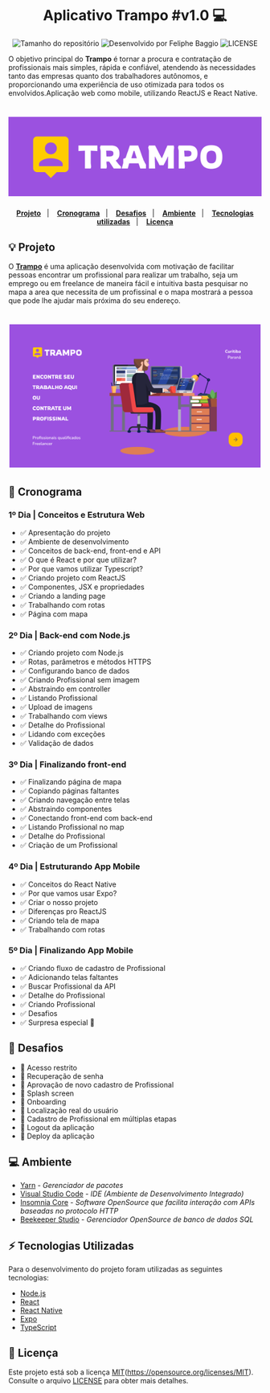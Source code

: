 <h1 align="center"> 
	Aplicativo Trampo #v1.0 💻
</h1>

<p align="center">
  <img src="https://img.shields.io/github/repo-size/FelipheBaggio/AppTrampo" alt="Tamanho do repositório">
  <img src="https://img.shields.io/badge/desenvolvido%20por-Feliphe%20Baggio-blue" alt="Desenvolvido por Feliphe Baggio">
  <img src="https://img.shields.io/github/license/FelipheBaggio/AppTrampo" alt="LICENSE">
</p>

O objetivo principal do  **Trampo** é tornar a procura e contratação de profissionais mais simples, rápida e confiável, atendendo às necessidades tanto das empresas quanto dos trabalhadores autônomos, e proporcionando uma experiência de uso otimizada para todos os envolvidos.Aplicação web como mobile, utilizando ReactJS e React Native.

<h1 align="center">
    <img alt="Logo Trampo" title="Logo Trampo" src=".github/Logo.png" />
</h1>

<!-- <h2 align="center"> 
	Menu
</h2> -->

<p align="center">
  <a href="#-projeto"><strong>Projeto</strong></a>&nbsp;&nbsp;&nbsp;|&nbsp;&nbsp;&nbsp;
  <a href="#-cronograma"><strong>Cronograma</strong></a>&nbsp;&nbsp;&nbsp;|&nbsp;&nbsp;&nbsp;
  <a href="#-desafios"><strong>Desafios</strong></a>&nbsp;&nbsp;&nbsp;|&nbsp;&nbsp;&nbsp;
  <a href="#-ambiente"><strong>Ambiente</strong></a>&nbsp;&nbsp;&nbsp;|&nbsp;&nbsp;&nbsp;
  <a href="#-tecnologias-utilizadas"><strong>Tecnologias utilizadas</strong></a>&nbsp;&nbsp;&nbsp;|&nbsp;&nbsp;&nbsp;
  <!-- <a href="#-comandos"><strong>Comandos</strong></a>&nbsp;&nbsp;&nbsp;|&nbsp;&nbsp;&nbsp; -->
  <a href="#-licença"><strong>Licença</strong></a>
</p>

## 💡 Projeto

O **[Trampo](https://github.com/FelipheBaggio/AppTrampo)** é uma aplicação desenvolvida com motivação de facilitar pessoas encontrar um profissional para realizar um trabalho, seja um emprego ou em freelance de maneira fácil e intuitiva basta pesquisar no mapa a area que necessita de um profissinal e o mapa mostrará a pessoa que pode lhe ajudar mais próxima do seu endereço.

<h1 align="center">
    <img alt="Home Trampo - Web Version" title="Home Trampo - Web Version" src=".github/Trampo-Capa.png" width="500px" />
</h1>

## 📅 Cronograma

### 1º Dia | Conceitos e Estrutura Web

- :white_check_mark: Apresentação do projeto
- :white_check_mark: Ambiente de desenvolvimento
- :white_check_mark: Conceitos de back-end, front-end e API
- :white_check_mark: O que é React e por que utilizar?
- :white_check_mark: Por que vamos utilizar Typescript?
- :white_check_mark: Criando projeto com ReactJS
- :white_check_mark: Componentes, JSX e propriedades
- :white_check_mark: Criando a landing page
- :white_check_mark: Trabalhando com rotas
- :white_check_mark: Página com mapa

### 2º Dia | Back-end com Node.js

- :white_check_mark: Criando projeto com Node.js
- :white_check_mark: Rotas, parâmetros e métodos HTTPS
- :white_check_mark: Configurando banco de dados
- :white_check_mark: Criando Profissional sem imagem
- :white_check_mark: Abstraindo em controller
- :white_check_mark: Listando Profissional
- :white_check_mark: Upload de imagens
- :white_check_mark: Trabalhando com views
- :white_check_mark: Detalhe do Profissional
- :white_check_mark: Lidando com exceções
- :white_check_mark: Validação de dados

### 3º Dia | Finalizando front-end

- :white_check_mark: Finalizando página de mapa
- :white_check_mark: Copiando páginas faltantes
- :white_check_mark: Criando navegação entre telas
- :white_check_mark: Abstraindo componentes
- :white_check_mark: Conectando front-end com back-end
- :white_check_mark: Listando Profissional no map
- :white_check_mark: Detalhe do Profissional
- :white_check_mark: Criação de um Profissional

### 4º Dia | Estruturando App Mobile

- :white_check_mark: Conceitos do React Native
- :white_check_mark: Por que vamos usar Expo?
- :white_check_mark: Criar o nosso projeto
- :white_check_mark: Diferenças pro ReactJS
- :white_check_mark: Criando tela de mapa
- :white_check_mark: Trabalhando com rotas

### 5º Dia | Finalizando App Mobile

- :white_check_mark: Criando fluxo de cadastro de Profissional
- :white_check_mark: Adicionando telas faltantes
- :white_check_mark: Buscar Profissional da API
- :white_check_mark: Detalhe do Profissional
- :white_check_mark: Criando Profissional
- :white_check_mark: Desafios
- :white_check_mark: Surpresa especial 💜

## 🎯 Desafios

- :construction: Acesso restrito
- :construction: Recuperação de senha
- :construction: Aprovação de novo cadastro de Profissional
- :construction: Splash screen
- :construction: Onboarding
- :construction: Localização real do usuário
- :construction: Cadastro de Profissional em múltiplas etapas
- :construction: Logout da aplicação
- :construction: Deploy da aplicação

## 💻 Ambiente

- [Yarn][yarn] - _Gerenciador de pacotes_
- [Visual Studio Code][vscode] - _IDE (Ambiente de Desenvolvimento Integrado)_
- [Insomnia Core][insomnia] - _Software OpenSource que facilita interação com APIs baseadas no protocolo HTTP_
- [Beekeeper Studio][beekeeper] - _Gerenciador OpenSource de banco de dados SQL_

## ⚡ Tecnologias Utilizadas

Para o desenvolvimento do projeto foram utilizadas as seguintes tecnologias:

- [Node.js][nodejs]
- [React][reactjs]
- [React Native][react-native]
- [Expo][expo]
- [TypeScript][ts]

<!-- ## Comandos

### Front-end - Parte I

Para iniciar o desenvolvimento da aplicação web, executa-se o seguinte comando:
```
yarn create react-app web --template typescript
```

ou
```
npx create-react-app web --template typescript
```

Adicionar ícones
```
yarn add react-icons
```

Adicionar biblioteca router
```
yarn add react-router-dom
```

Adicionar tipagem router como dependência de desenvolvimento (-D)
```
yarn add @types/react-router-dom -D
```

Adicionar mapa leaflet
```
yarn add leaflet react-leaflet
```

Adicionar tipagem do mapa leaflet
```
yarn add @types/react-leaflet
```

### Back-end

Criar package.json aceitando todas as opções default
```
yarn init -y
```

Adicionar express
```
yarn add express
```

Adicionar tipagem para express
```
yarn add @types/express -D
```

Adicionar typescript
```
yarn add typescript -D
```

Criar arquivo tsconfig.json
```
yarn tsc --init
```

Adicionar pacote ts-node-dev como dependência de desenvolvimento (-D)
```
yarn add ts-node-dev -D
```

Adicionar pacote banco de dados
```
yarn add typeorm sqlite3
```

Biblioteca para lidar com upload de imagens (arquivos em geral):
Adicionar biblioteca multer
```
yarn add multer
```

Tratativa de exceções:
Adicionar biblioteca express-async-errors
```
yarn add express-async-errors
```

Validação de Dados:
Adicionar biblioteca yup
```
yarn add yup
```

Adicionar tipagem para yup
```
yarn add @types/yup -D
```

Permitir requisições de outros domínios:
Adicionar módulo cors
```
yarn add cors
```

Adicionar tipagem para cors
```
yarn add @types/cors -D
```

### Front-end - Parte II

Biblioteca para conectar (fazer requisições) front-end com a API (back-end)
Adicionar axios
```
yarn add axios
```

### Mobile

Ferramenta Expo
Adicionar Expo
```
yarn global add expo-cli
```

Iniciar projeto mobile
```
expo init mobile
```

Adicionar MapView
```
expo install react-native-maps
```

Adicionar fonte Nunito do Google Fonts
```
expo install @expo-google-fonts/nunito expo-font
```

Adicionar react navigation
```
yarn add @react-navigation/native
```

Adicionar módulos para navegação mobile
```
expo install react-native-gesture-handler react-native-reanimated react-native-screens react-native-safe-area-context @react-native-community/masked-view
```

Adicionar navegação stack (pilha)
```
yarn add @react-navigation/stack
```

Biblioteca para fazer chamadas (HTTP) na API
Adicionar biblioteca axios
```
yarn add axios
```

Adicionar módulo do expo
```
expo install expo-image-picker
``` 
-->

## 📃 Licença

Este projeto está sob a licença [MIT][MIT](https://opensource.org/licenses/MIT). Consulte o arquivo [LICENSE](https://github.com/FelipheBaggio/AppTrampo/blob/main/LICENSE) para obter mais detalhes.


[nodejs]: https://nodejs.org/
[ts]: https://www.typescriptlang.org/
[reactjs]: https://reactjs.org
[react-native]: https://facebook.github.io/react-native/
[yarn]: https://yarnpkg.com/
[expo]: https://expo.io/
[vscode]: https://code.visualstudio.com/
[insomnia]: https://insomnia.rest/
[beekeeper]: https://www.beekeeperstudio.io/
[notion]: https://www.notion.so/
[figma]: https://www.figma.com
[rocketseat]: https://rocketseat.com.br/
[rocketseat-github]: https://github.com/Rocketseat
[rocketseat-edu-github]: https://github.com/rocketseat-education/
[mit]: https://opensource.org/licenses/MIT
